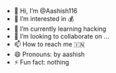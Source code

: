 - 👋 Hi, I’m @Aashish116
- 👀 I’m interested in 💰
- 🌱 I’m currently learning hacking
- 💞️ I’m looking to collaborate on ...
- 📫 How to reach me 🇮🇳
- 😄 Pronouns: by aashish
- ⚡ Fun fact: nothing

<!---
Aashish116/Aashish116 is a ✨ special ✨ repository because its `README.md` (this file) appears on your GitHub profile.
You can click the Preview link to take a look at your changes.
--->

